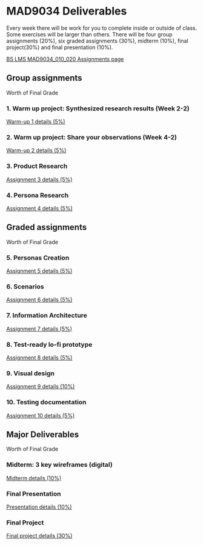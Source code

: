 # MAD9034 Deliverables


Every week there will be work for you to complete inside or outside of class. Some exercises will be larger than others. There will be four group assignments (20%), six graded assignments (30%), midterm (10%), final project(30%) and final presentation (10%).

[BS LMS MAD9034_010_020 Assignments page](https://brightspace.algonquincollege.com/d2l/lms/dropbox/user/folders_list.d2l?ou=474453&isprv=0)


## Group assignments

Worth <Badge type="error" text="20%"/> of Final Grade


### 1. Warm up project: Synthesized research results (Week 2-2) 

<Badge text="Due Sun. Sep 18 by 11:59pm"/>

[Warm-up 1 details (5%)](./warmup1.md)


### 2. Warm up project: Share your observations (Week 4-2)

<Badge text="Due Thur. Sep 29 by 11:59pm"/>

[Warm-up 2 details (5%)](./warmup2.md)


### 3. Product Research

<Badge text="Due Tue. Oct 06 by 11:59pm"/>

[Assignment 3 details (5%)](./assg3.md)


### 4. Persona Research

<Badge text="Due Sun. Oct 09 by 11:59pm"/>

[Assignment 4 details (5%)](./assg4.md)


## Graded assignments

Worth <Badge type="error" text="30%"/> of Final Grade


### 5. Personas Creation

<Badge text="Due Tue. Oct 19 by 11:59pm"/>

[Assignment 5 details (5%)](./assg5.md)


### 6. Scenarios

<Badge text="Due Sun. Oct 30 by 11:59pm"/>

[Assignment 6 details (5%)](./assg6.md)


### 7.  Information Architecture

<Badge text="Due Sun. Oct 30 by 11:59pm"/>

[Assignment 7 details (5%)](./assg7.md)


### 8. Test-ready lo-fi prototype

<Badge text="Due Thur. Nov 10 by 11:59pm"/>

[Assignment 8 details (5%)](./assg8.md)


### 9. Visual design

<Badge text="Due Thur. Nov 24 by 11:59pm"/>

[Assignment 9 details (10%)](./assg9.md)


### 10. Testing documentation

<Badge text="Due Thur. Dec 01 by 11:59pm"/>

[Assignment 10 details (5%)](./assg10.md)


## Major Deliverables

Worth <Badge type="error" text="50%"/> of Final Grade


### Midterm: 3 key wireframes (digital) 

<Badge text="Due Thur. Nov 17 by 11:59pm"/>

[Midterm details (10%)](./midterm.md)


### Final Presentation 

<Badge text="Due Tue. Dec 13/15 by the end of class"/>

[Presentation details (10%)](./presentation.md)


### Final Project 

<Badge text="Due Tue. Dec 13 by 11:59pm"/>

[Final project details (30%)](./proj.md)